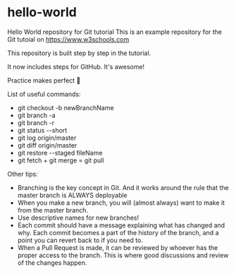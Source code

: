 # hello-world
Hello World repository for Git tutorial
This is an example repository for the Git tutoial on https://www.w3schools.com

This repository is built step by step in the tutorial.

It now includes steps for GitHub. It's awesome!

Practice makes perfect 🦖

List of useful commands:
- git checkout -b newBranchName
- git branch -a
- git branch -r
- git status --short
- git log origin/master
- git diff origin/master
- git restore --staged fileName
- git fetch + git merge = git pull

Other tips:
- Branching is the key concept in Git. And it works around the rule that the master branch is ALWAYS deployable
- When you make a new branch, you will (almost always) want to make it from the master branch.
- Use descriptive names for new branches!
- Each commit should have a message explaining what has changed and why. Each commit becomes a part of the history of the branch, and a point you can revert back to if you need to.
- When a Pull Request is made, it can be reviewed by whoever has the proper access to the branch. This is where good discussions and review of the changes happen.



